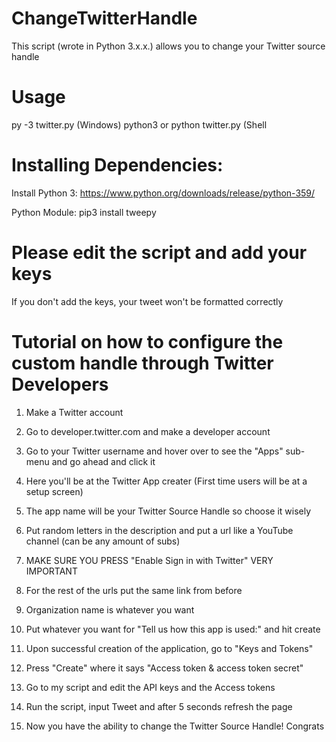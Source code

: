 # ChangeTwitterHandle
This script (wrote in Python 3.x.x.) allows you to change your Twitter source handle 

# Usage
py -3 twitter.py (Windows)
python3 or python twitter.py (Shell

# Installing Dependencies:
Install Python 3:
https://www.python.org/downloads/release/python-359/

Python Module:
pip3 install tweepy

# Please edit the script and add your keys

If you don't add the keys, your tweet won't be formatted correctly

# Tutorial on how to configure the custom handle through Twitter Developers

1. Make a Twitter account

2. Go to developer.twitter.com and make a developer account

3. Go to your Twitter username and hover over to see the "Apps" sub-menu and go ahead and click it

4. Here you'll be at the Twitter App creater (First time users will be at a setup screen)

5. The app name will be your Twitter Source Handle so choose it wisely

6. Put random letters in the description and put a url like a YouTube channel (can be any amount of subs)

7. MAKE SURE YOU PRESS "Enable Sign in with Twitter" VERY IMPORTANT

8. For the rest of the urls put the same link from before

9. Organization name is whatever you want

10. Put whatever you want for "Tell us how this app is used:" and hit create

11. Upon successful creation of the application, go to "Keys and Tokens"

12. Press "Create" where it says "Access token & access token secret"

13. Go to my script and edit the API keys and the Access tokens

14. Run the script, input Tweet and after 5 seconds refresh the page

15. Now you have the ability to change the Twitter Source Handle! Congrats


